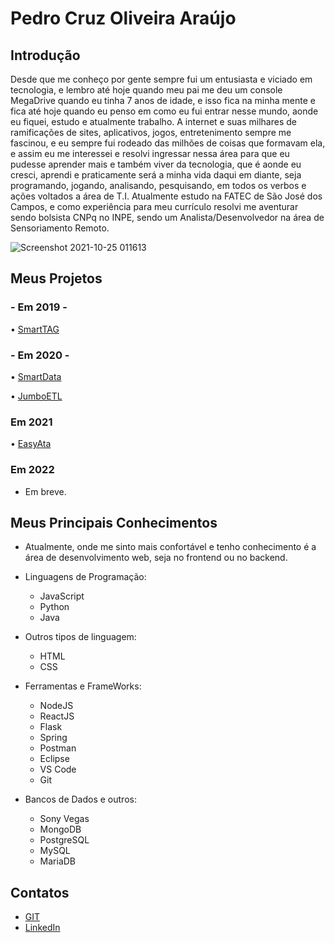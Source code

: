 # Pedro Cruz Oliveira Araújo
## Introdução
Desde que me conheço por gente sempre fui um entusiasta e viciado em tecnologia, e lembro até hoje quando meu pai me deu um console MegaDrive quando eu tinha 7 anos de idade, e isso fica na minha mente e fica até hoje quando eu penso em como eu fui entrar nesse mundo, aonde eu fiquei, estudo e atualmente trabalho. A internet e suas milhares de ramificações de sites, aplicativos, jogos, entretenimento sempre me fascinou, e eu sempre fui rodeado das milhões de coisas que formavam ela, e assim eu me interessei e resolvi ingressar nessa área para que eu pudesse aprender mais e também viver da tecnologia, que é aonde eu cresci, aprendi e praticamente será a minha vida daqui em diante, seja programando, jogando, analisando, pesquisando, em todos os verbos e ações voltados a área de T.I.
Atualmente estudo na FATEC de São José dos Campos, e como experiência para meu currículo resolvi me aventurar sendo bolsista CNPq no INPE, sendo um Analista/Desenvolvedor na área de Sensoriamento Remoto.

![Screenshot 2021-10-25 011613](https://user-images.githubusercontent.com/56441411/138634543-23cf80bd-4cf9-45c1-9f86-0dc5f345d2e0.jpg)

## Meus Projetos

### - Em 2019 -
• [SmartTAG](https://github.com/PedroCruzADS/PedroCruz-PF/blob/main/API%202019-2.SmartTag.md)

### - Em 2020 -
• [SmartData](https://github.com/PedroCruzADS/PedroCruz-PF/blob/main/API%202020-1.SmartData.md)

• [JumboETL](https://github.com/PedroCruzADS/PedroCruz-PF/blob/main/API%202020-2-JumboETL.md)


### Em 2021
• [EasyAta](https://github.com/PedroCruzADS/PedroCruz-PF/blob/main/API%202021-1-EasyAta.md)

### Em 2022
- Em breve.

## Meus Principais Conhecimentos
 - Atualmente, onde me sinto mais confortável e tenho conhecimento é a área de desenvolvimento web, seja no frontend ou no backend.

-   Linguagens de Programação:
    -   JavaScript
    -   Python
    -   Java
  -  Outros tipos de linguagem:
      - HTML
      - CSS
-   Ferramentas e FrameWorks:
    - NodeJS
    - ReactJS
    - Flask
    - Spring
    - Postman
    - Eclipse
    - VS Code
    - Git
    
   - Bancos de Dados e outros:
	    - Sony Vegas
	    - MongoDB
	    - PostgreSQL 
	    - MySQL
	    - MariaDB
  

## Contatos
* [GIT](https://github.com/PedroCruzADS)
* [LinkedIn](www.linkedin.com/in/pedro-cruz77)
